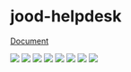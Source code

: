 # jood-helpdesk

[Document](https://molgga.github.io/jood-helpdesk)

<img src="https://img.shields.io/npm/v/%40jood%2Fhelpdesk-array?style=flat-square&label=%40jood%2Fhelpdesk-array&color=%23ffeb3b&link=https%3A%2F%2Fwww.npmjs.com%2Fpackage%2F%40jood%2Fhelpdesk-array" /> <img src="https://img.shields.io/npm/v/%40jood%2Fhelpdesk-color?style=flat-square&label=%40jood%2Fhelpdesk-color&color=%23bdf4ea&link=https%3A%2F%2Fwww.npmjs.com%2Fpackage%2F%40jood%2Fhelpdesk-color" /> <img src="https://img.shields.io/npm/v/%40jood%2Fhelpdesk-date?style=flat-square&label=%40jood%2Fhelpdesk-date&color=%230c343d&link=https%3A%2F%2Fwww.npmjs.com%2Fpackage%2F%40jood%2Fhelpdesk-date" /> <img src="https://img.shields.io/npm/v/%40jood%2Fhelpdesk-functional?style=flat-square&label=%40jood%2Fhelpdesk-functional&color=%23009cde&link=https%3A%2F%2Fwww.npmjs.com%2Fpackage%2F%40jood%2Fhelpdesk-functional" /> <img src="https://img.shields.io/npm/v/%40jood%2Fhelpdesk-module?style=flat-square&label=%40jood%2Fhelpdesk-module&color=%23333&link=https%3A%2F%2Fwww.npmjs.com%2Fpackage%2F%40jood%2Fhelpdesk-module" /> <img src="https://img.shields.io/npm/v/%40jood%2Fhelpdesk-number?style=flat-square&label=%40jood%2Fhelpdesk-number&color=%23ff6600&link=https%3A%2F%2Fwww.npmjs.com%2Fpackage%2F%40jood%2Fhelpdesk-number" /> <img src="https://img.shields.io/npm/v/%40jood%2Fhelpdesk-point?style=flat-square&label=%40jood%2Fhelpdesk-point&color=%2325d9b9&link=https%3A%2F%2Fwww.npmjs.com%2Fpackage%2F%40jood%2Fhelpdesk-point" /> <img src="https://img.shields.io/npm/v/%40jood%2Fhelpdesk-string?style=flat-square&label=%40jood%2Fhelpdesk-string&color=%2348bf53&link=https%3A%2F%2Fwww.npmjs.com%2Fpackage%2F%40jood%2Fhelpdesk-string" />